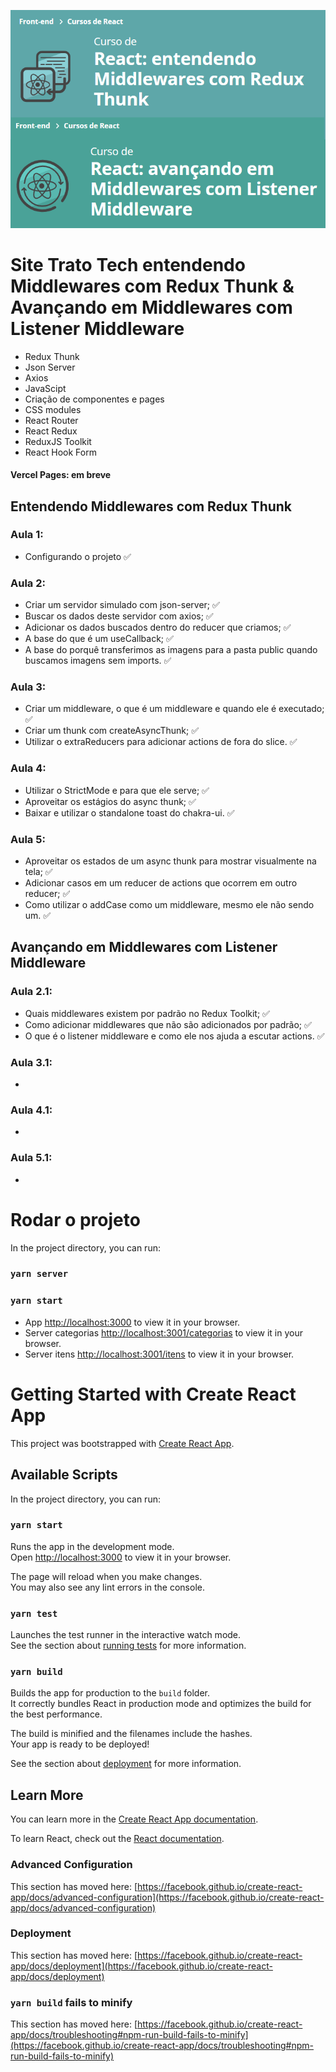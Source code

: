 ![React: entendendo Middlewares com Redux Thunk & Avançando em Middlewares com Listener Middleware](curso.png)

# Site Trato Tech entendendo Middlewares com Redux Thunk & Avançando em Middlewares com Listener Middleware
- Redux Thunk
- Json Server
- Axios
- JavaScipt
- Criação de componentes e pages
- CSS modules
- React Router
- React Redux
- ReduxJS Toolkit
- React Hook Form

#### Vercel Pages: em breve

## Entendendo Middlewares com Redux Thunk
### Aula 1:
- Configurando o projeto :white_check_mark:
### Aula 2:
- Criar um servidor simulado com json-server; :white_check_mark:
- Buscar os dados deste servidor com axios; :white_check_mark:
- Adicionar os dados buscados dentro do reducer que criamos; :white_check_mark:
- A base do que é um useCallback; :white_check_mark:
- A base do porquê transferimos as imagens para a pasta public quando buscamos imagens sem imports. :white_check_mark:
### Aula 3:
- Criar um middleware, o que é um middleware e quando ele é executado; :white_check_mark:
- Criar um thunk com createAsyncThunk; :white_check_mark:
- Utilizar o extraReducers para adicionar actions de fora do slice. :white_check_mark:
### Aula 4:
- Utilizar o StrictMode e para que ele serve; :white_check_mark:
- Aproveitar os estágios do async thunk; :white_check_mark:
- Baixar e utilizar o standalone toast do chakra-ui. :white_check_mark:
### Aula 5:
- Aproveitar os estados de um async thunk para mostrar visualmente na tela; :white_check_mark:
- Adicionar casos em um reducer de actions que ocorrem em outro reducer; :white_check_mark:
- Como utilizar o addCase como um middleware, mesmo ele não sendo um. :white_check_mark:

## Avançando em Middlewares com Listener Middleware
### Aula 2.1:
- Quais middlewares existem por padrão no Redux Toolkit; :white_check_mark:
- Como adicionar middlewares que não são adicionados por padrão; :white_check_mark:
- O que é o listener middleware e como ele nos ajuda a escutar actions. :white_check_mark:
### Aula 3.1:
- 
### Aula 4.1:
- 
### Aula 5.1:
- 

# Rodar o projeto

In the project directory, you can run:

### `yarn server`
### `yarn start`


- App [http://localhost:3000](http://localhost:3000) to view it in your browser.
- Server categorias [http://localhost:3001/categorias](http://localhost:3001/categorias) to view it in your browser.
- Server itens [http://localhost:3001/itens](http://localhost:3001/itens) to view it in your browser.

# Getting Started with Create React App

This project was bootstrapped with [Create React App](https://github.com/facebook/create-react-app).

## Available Scripts

In the project directory, you can run:

### `yarn start`

Runs the app in the development mode.\
Open [http://localhost:3000](http://localhost:3000) to view it in your browser.

The page will reload when you make changes.\
You may also see any lint errors in the console.

### `yarn test`

Launches the test runner in the interactive watch mode.\
See the section about [running tests](https://facebook.github.io/create-react-app/docs/running-tests) for more information.

### `yarn build`

Builds the app for production to the `build` folder.\
It correctly bundles React in production mode and optimizes the build for the best performance.

The build is minified and the filenames include the hashes.\
Your app is ready to be deployed!

See the section about [deployment](https://facebook.github.io/create-react-app/docs/deployment) for more information.

## Learn More

You can learn more in the [Create React App documentation](https://facebook.github.io/create-react-app/docs/getting-started).

To learn React, check out the [React documentation](https://reactjs.org/).

### Advanced Configuration

This section has moved here: [https://facebook.github.io/create-react-app/docs/advanced-configuration](https://facebook.github.io/create-react-app/docs/advanced-configuration)

### Deployment

This section has moved here: [https://facebook.github.io/create-react-app/docs/deployment](https://facebook.github.io/create-react-app/docs/deployment)

### `yarn build` fails to minify

This section has moved here: [https://facebook.github.io/create-react-app/docs/troubleshooting#npm-run-build-fails-to-minify](https://facebook.github.io/create-react-app/docs/troubleshooting#npm-run-build-fails-to-minify)
